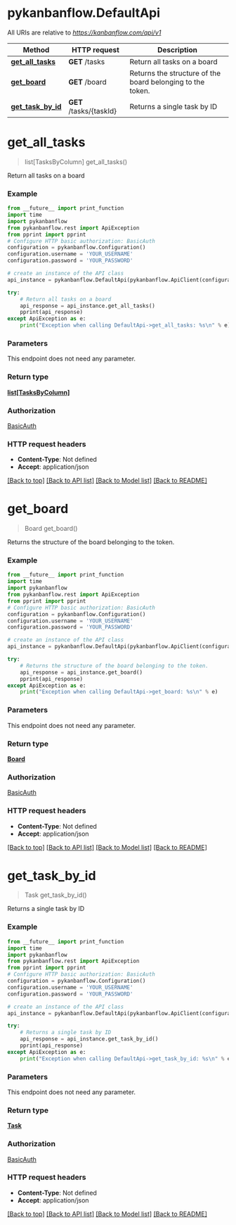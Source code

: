 # pykanbanflow.DefaultApi

All URIs are relative to *https://kanbanflow.com/api/v1*

Method | HTTP request | Description
------------- | ------------- | -------------
[**get_all_tasks**](DefaultApi.md#get_all_tasks) | **GET** /tasks | Return all tasks on a board
[**get_board**](DefaultApi.md#get_board) | **GET** /board | Returns the structure of the board belonging to the token.
[**get_task_by_id**](DefaultApi.md#get_task_by_id) | **GET** /tasks/{taskId} | Returns a single task by ID

# **get_all_tasks**
> list[TasksByColumn] get_all_tasks()

Return all tasks on a board

### Example
```python
from __future__ import print_function
import time
import pykanbanflow
from pykanbanflow.rest import ApiException
from pprint import pprint
# Configure HTTP basic authorization: BasicAuth
configuration = pykanbanflow.Configuration()
configuration.username = 'YOUR_USERNAME'
configuration.password = 'YOUR_PASSWORD'

# create an instance of the API class
api_instance = pykanbanflow.DefaultApi(pykanbanflow.ApiClient(configuration))

try:
    # Return all tasks on a board
    api_response = api_instance.get_all_tasks()
    pprint(api_response)
except ApiException as e:
    print("Exception when calling DefaultApi->get_all_tasks: %s\n" % e)
```

### Parameters
This endpoint does not need any parameter.

### Return type

[**list[TasksByColumn]**](TasksByColumn.md)

### Authorization

[BasicAuth](../README.md#BasicAuth)

### HTTP request headers

 - **Content-Type**: Not defined
 - **Accept**: application/json

[[Back to top]](#) [[Back to API list]](../README.md#documentation-for-api-endpoints) [[Back to Model list]](../README.md#documentation-for-models) [[Back to README]](../README.md)

# **get_board**
> Board get_board()

Returns the structure of the board belonging to the token.

### Example
```python
from __future__ import print_function
import time
import pykanbanflow
from pykanbanflow.rest import ApiException
from pprint import pprint
# Configure HTTP basic authorization: BasicAuth
configuration = pykanbanflow.Configuration()
configuration.username = 'YOUR_USERNAME'
configuration.password = 'YOUR_PASSWORD'

# create an instance of the API class
api_instance = pykanbanflow.DefaultApi(pykanbanflow.ApiClient(configuration))

try:
    # Returns the structure of the board belonging to the token.
    api_response = api_instance.get_board()
    pprint(api_response)
except ApiException as e:
    print("Exception when calling DefaultApi->get_board: %s\n" % e)
```

### Parameters
This endpoint does not need any parameter.

### Return type

[**Board**](Board.md)

### Authorization

[BasicAuth](../README.md#BasicAuth)

### HTTP request headers

 - **Content-Type**: Not defined
 - **Accept**: application/json

[[Back to top]](#) [[Back to API list]](../README.md#documentation-for-api-endpoints) [[Back to Model list]](../README.md#documentation-for-models) [[Back to README]](../README.md)

# **get_task_by_id**
> Task get_task_by_id()

Returns a single task by ID

### Example
```python
from __future__ import print_function
import time
import pykanbanflow
from pykanbanflow.rest import ApiException
from pprint import pprint
# Configure HTTP basic authorization: BasicAuth
configuration = pykanbanflow.Configuration()
configuration.username = 'YOUR_USERNAME'
configuration.password = 'YOUR_PASSWORD'

# create an instance of the API class
api_instance = pykanbanflow.DefaultApi(pykanbanflow.ApiClient(configuration))

try:
    # Returns a single task by ID
    api_response = api_instance.get_task_by_id()
    pprint(api_response)
except ApiException as e:
    print("Exception when calling DefaultApi->get_task_by_id: %s\n" % e)
```

### Parameters
This endpoint does not need any parameter.

### Return type

[**Task**](Task.md)

### Authorization

[BasicAuth](../README.md#BasicAuth)

### HTTP request headers

 - **Content-Type**: Not defined
 - **Accept**: application/json

[[Back to top]](#) [[Back to API list]](../README.md#documentation-for-api-endpoints) [[Back to Model list]](../README.md#documentation-for-models) [[Back to README]](../README.md)

